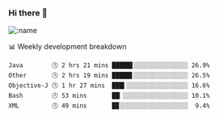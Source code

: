 ### Hi there 👋

<!--
**lv2020/lv2020** is a ✨ _special_ ✨ repository because its `README.md` (this file) appears on your GitHub profile.

Here are some ideas to get you started:

- 🔭 I’m currently working on ...
- 🌱 I’m currently learning ...
- 👯 I’m looking to collaborate on ...
- 🤔 I’m looking for help with ...
- 💬 Ask me about ...
- 📫 How to reach me: ...
- 😄 Pronouns: ...
- ⚡ Fun fact: ...
-->
![:name](https://count.getloli.com/get/@:lv2020)
 <!-- waka-box start -->
📊 Weekly development breakdown
```text
Java        🕓 2 hrs 21 mins █████▋░░░░░░░░░░░░░░░ 26.9%
Other       🕓 2 hrs 19 mins █████▌░░░░░░░░░░░░░░░ 26.5%
Objective-J 🕓 1 hr 27 mins  ███▍░░░░░░░░░░░░░░░░░ 16.6%
Bash        🕓 53 mins       ██▏░░░░░░░░░░░░░░░░░░ 10.1%
XML         🕓 49 mins       █▉░░░░░░░░░░░░░░░░░░░  9.4%
```
<!-- Powered by https://github.com/YouEclipse/waka-box-go . -->
<!-- waka-box end -->
